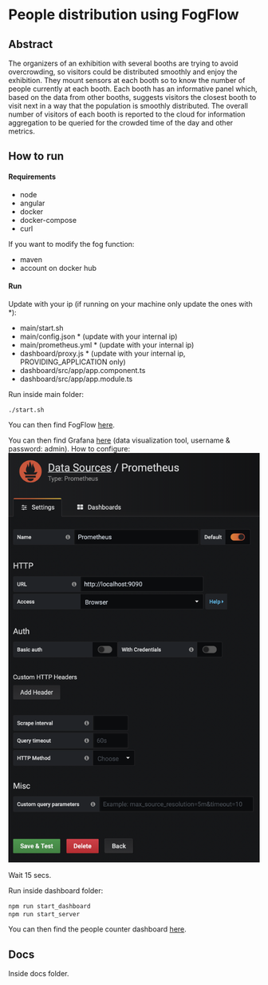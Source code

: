 # People distribution using FogFlow
## Abstract
The organizers of an exhibition with several booths are trying to avoid overcrowding, so visitors could be distributed smoothly and enjoy the exhibition. They mount sensors at each booth so to know the number of people currently at each booth. Each booth has an informative panel which, based on the data from other booths, suggests visitors the closest booth to visit next in a way that the population is smoothly distributed. The overall number of visitors of each booth is reported to the cloud for information aggregation to be queried for the crowded time of the day and other metrics.

## How to run
#### Requirements
* node
* angular
* docker
* docker-compose
* curl

If you want to modify the fog function:
* maven
* account on docker hub

#### Run
Update with your ip (if running on your machine only update the ones with *):
* main/start.sh
* main/config.json * (update with your internal ip)
* main/prometheus.yml * (update with your internal ip)
* dashboard/proxy.js * (update with your internal ip, PROVIDING_APPLICATION only)
* dashboard/src/app/app.component.ts
* dashboard/src/app/app.module.ts

Run inside main folder:
```console
./start.sh
```
You can then find FogFlow [here][1].

You can then find Grafana [here][2] (data visualization tool, username & password: admin).
How to configure:
![grafana](main/grafana.png)


Wait 15 secs.

Run inside dashboard folder:
```console
npm run start_dashboard
npm run start_server
```
You can then find the people counter dashboard [here][3].

[1]: http://localhost
[2]: http://localhost:3000
[3]: http://localhost:4200

## Docs

Inside docs folder.
